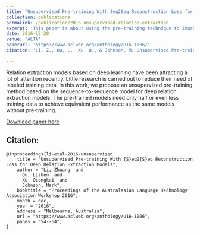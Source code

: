 ```yaml
---
title: "Unsupervised Pre-training With Seq2Seq Reconstruction Loss for Deep Relation Extraction Models"
collection: publications
permalink: /publication/2016-unsupervised-relation-extraction
excerpt: 'This paper is about using the pre-training technique to improve the relation extraction performance.'
date: 2016-12-20
venue: 'ALTA'
paperurl: 'https://www.aclweb.org/anthology/U16-1006/'
citation: 'Li, Z., Qu, L., Xu, Q., & Johnson, M. Unsupervised Pre-training with Sequence Reconstruction Loss for Deep Relation Extraction Models. Workshop of The Australasian Language Technology Association.'

---
```

Relation extraction models based on deep learning have been attracting a lot of attention recently. Little research is carried out to reduce their need of labeled training data. In this work, we propose an unsupervised pre-training method based on the sequence-to-sequence model for deep relation extraction models. The pre-trained models need only half or even less training data to achieve equivalent performance as the same models without pre-training.

[Download paper here](https://www.aclweb.org/anthology/U16-1006/)

Citation: 
--
```
@inproceedings{li-etal-2016-unsupervised,
    title = "Unsupervised Pre-training With {S}eq2{S}eq Reconstruction Loss for Deep Relation Extraction Models",
    author = "Li, Zhuang  and
      Qu, Lizhen  and
      Xu, Qiongkai  and
      Johnson, Mark",
    booktitle = "Proceedings of the Australasian Language Technology Association Workshop 2016",
    month = dec,
    year = "2016",
    address = "Melbourne, Australia",
    url = "https://www.aclweb.org/anthology/U16-1006",
    pages = "54--64",
}
```
